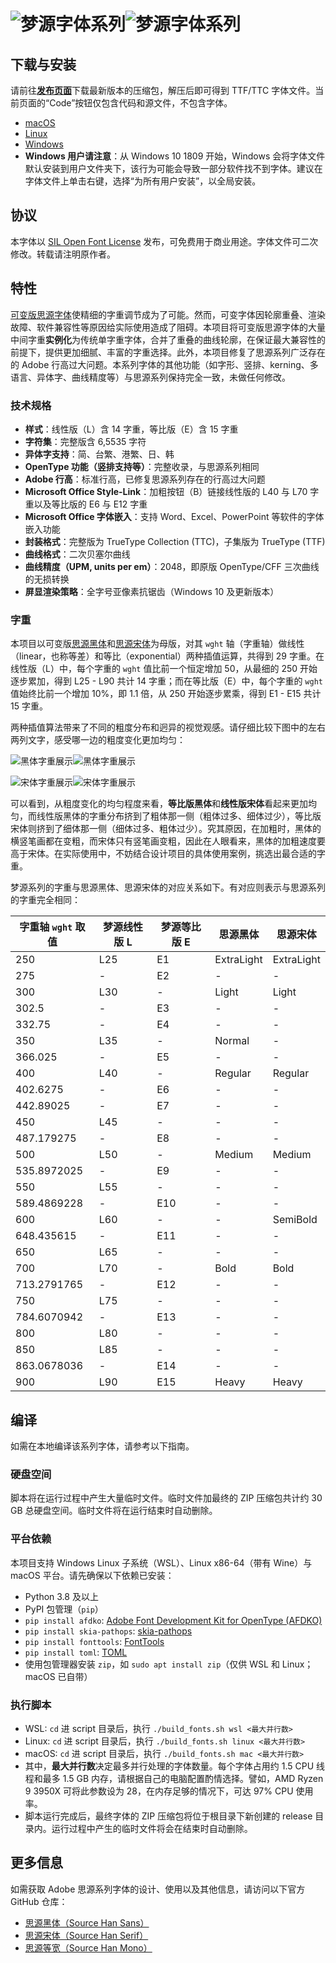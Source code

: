 # ![梦源字体系列](image/png/title_black.png#gh-light-mode-only)![梦源字体系列](image/png/title_white.png#gh-dark-mode-only)


## 下载与安装

请前往[**发布页面**](https://github.com/Pal3love/dream-han-cjk/releases)下载最新版本的压缩包，解压后即可得到 TTF/TTC 字体文件。当前页面的“Code”按钮仅包含代码和源文件，不包含字体。

* [macOS](https://support.apple.com/en-us/HT201749)
* [Linux](https://github.com/adobe-fonts/source-code-pro/issues/17#issuecomment-8967116)
* [Windows](https://www.microsoft.com/en-us/Typography/TrueTypeInstall.aspx)
* **Windows 用户请注意**：从 Windows 10 1809 开始，Windows 会将字体文件默认安装到用户文件夹下，该行为可能会导致一部分软件找不到字体。建议在字体文件上单击右键，选择“为所有用户安装”，以全局安装。


## 协议

本字体以 [SIL Open Font License](http://scripts.sil.org/OFL) 发布，可免费用于商业用途。字体文件可二次修改。转载请注明原作者。


## 特性

[可变版思源字体](https://blog.adobe.com/en/publish/2021/04/08/source-han-sans-goes-variable)使精细的字重调节成为了可能。然而，可变字体因轮廓重叠、渲染故障、软件兼容性等原因给实际使用造成了阻碍。本项目将可变版思源字体的大量中间字重**实例化**为传统单字重字体，合并了重叠的曲线轮廓，在保证最大兼容性的前提下，提供更加细腻、丰富的字重选择。此外，本项目修复了思源系列广泛存在的 Adobe 行高过大问题。本系列字体的其他功能（如字形、竖排、kerning、多语言、异体字、曲线精度等）与思源系列保持完全一致，未做任何修改。

### 技术规格

* **样式**：线性版（L）含 14 字重，等比版（E）含 15 字重
* **字符集**：完整版含 6,5535 字符
* **异体字支持**：简、台繁、港繁、日、韩
* **OpenType 功能（竖排支持等）**：完整收录，与思源系列相同
* **Adobe 行高**：标准行高，已修复思源系列存在的行高过大问题
* **Microsoft Office Style-Link**：加粗按钮（B）链接线性版的 L40 与 L70 字重以及等比版的 E6 与 E12 字重
* **Microsoft Office 字体嵌入**：支持 Word、Excel、PowerPoint 等软件的字体嵌入功能
* **封装格式**：完整版为 TrueType Collection (TTC)，子集版为 TrueType (TTF)
* **曲线格式**：二次贝塞尔曲线
* **曲线精度（UPM, units per em）**：2048，即原版 OpenType/CFF 三次曲线的无损转换
* **屏显渲染策略**：全字号亚像素抗锯齿（Windows 10 及更新版本）

### 字重
本项目以可变版[思源黑体](https://github.com/adobe-fonts/source-han-sans)和[思源宋体](https://github.com/adobe-fonts/source-han-serif)为母版，对其 `wght` 轴（字重轴）做线性（linear，也称等差）和等比（exponential）两种插值运算，共得到 29 字重。在线性版（L）中，每个字重的 `wght` 值比前一个恒定增加 50，从最细的 250 开始逐步累加，得到 L25 - L90 共计 14 字重；而在等比版（E）中，每个字重的 `wght` 值始终比前一个增加 10%，即 1.1 倍，从 250 开始逐步累乘，得到 E1 - E15 共计 15 字重。

两种插值算法带来了不同的粗度分布和迥异的视觉观感。请仔细比较下图中的左右两列文字，感受哪一边的粗度变化更加均匀：

![黑体字重展示](image/png/weight_sans_black.png#gh-light-mode-only)![黑体字重展示](image/png/weight_sans_white.png#gh-dark-mode-only)

![宋体字重展示](image/png/weight_serif_black.png#gh-light-mode-only)![宋体字重展示](image/png/weight_serif_white.png#gh-dark-mode-only)

可以看到，从粗度变化的均匀程度来看，**等比版黑体**和**线性版宋体**看起来更加均匀，而线性版黑体的字重分布挤到了粗体那一侧（粗体过多、细体过少），等比版宋体则挤到了细体那一侧（细体过多、粗体过少）。究其原因，在加粗时，黑体的横竖笔画都在变粗，而宋体只有竖笔画变粗，因此在人眼看来，黑体的加粗速度要高于宋体。在实际使用中，不妨结合设计项目的具体使用案例，挑选出最合适的字重。

梦源系列的字重与思源黑体、思源宋体的对应关系如下。有对应则表示与思源系列的字重完全相同：

| 字重轴 `wght` 取值 | 梦源线性版 L | 梦源等比版 E | 思源黑体   | 思源宋体   |
|--------------------|--------------|--------------|------------|------------|
| 250                | L25          | E1           | ExtraLight | ExtraLight |
| 275                | -            | E2           | -          | -          |
| 300                | L30          | -            | Light      | Light      |
| 302.5              | -            | E3           | -          | -          |
| 332.75             | -            | E4           | -          | -          |
| 350                | L35          | -            | Normal     | -          |
| 366.025            | -            | E5           | -          | -          |
| 400                | L40          | -            | Regular    | Regular    |
| 402.6275           | -            | E6           | -          | -          |
| 442.89025          | -            | E7           | -          | -          |
| 450                | L45          | -            | -          | -          |
| 487.179275         | -            | E8           | -          | -          |
| 500                | L50          | -            | Medium     | Medium     |
| 535.8972025        | -            | E9           | -          | -          |
| 550                | L55          | -            | -          | -          |
| 589.4869228        | -            | E10          | -          | -          |
| 600                | L60          | -            | -          | SemiBold   |
| 648.435615         | -            | E11          | -          | -          |
| 650                | L65          | -            | -          | -          |
| 700                | L70          | -            | Bold       | Bold       |
| 713.2791765        | -            | E12          | -          | -          |
| 750                | L75          | -            | -          | -          |
| 784.6070942        | -            | E13          | -          | -          |
| 800                | L80          | -            | -          | -          |
| 850                | L85          | -            | -          | -          |
| 863.0678036        | -            | E14          | -          | -          |
| 900                | L90          | E15          | Heavy      | Heavy      |


## 编译

如需在本地编译该系列字体，请参考以下指南。

### 硬盘空间

脚本将在运行过程中产生大量临时文件。临时文件加最终的 ZIP 压缩包共计约 30 GB 总硬盘空间。临时文件将在运行结束时自动删除。

### 平台依赖

本项目支持 Windows Linux 子系统（WSL）、Linux x86-64（带有 Wine）与 macOS 平台。请先确保以下依赖已安装：

* Python 3.8 及以上
* PyPI 包管理（`pip`）
* `pip install afdko`: [Adobe Font Development Kit for OpenType (AFDKO)](https://github.com/adobe-type-tools/afdko)
* `pip install skia-pathops`: [skia-pathops](https://github.com/fonttools/skia-pathops)
* `pip install fonttools`: [FontTools](https://github.com/fonttools/fonttools)
* `pip install toml`: [TOML](https://github.com/toml-lang/toml)
* 使用包管理器安装 `zip`，如 `sudo apt install zip`（仅供 WSL 和 Linux；macOS 已自带）

### 执行脚本

* WSL: `cd` 进 script 目录后，执行 `./build_fonts.sh wsl <最大并行数>`
* Linux: `cd` 进 script 目录后，执行 `./build_fonts.sh linux <最大并行数>`
* macOS: `cd` 进 script 目录后，执行 `./build_fonts.sh mac <最大并行数>`
* 其中，**最大并行数**决定最多并行处理的字体数量。每个字体占用约 1.5 CPU 线程和最多 1.5 GB 内存，请根据自己的电脑配置酌情选择。譬如，AMD Ryzen 9 3950X 可将此参数设为 28，在内存足够的情况下，可达 97% CPU 使用率。
* 脚本运行完成后，最终字体的 ZIP 压缩包将位于根目录下新创建的 release 目录内。运行过程中产生的临时文件将会在结束时自动删除。


## 更多信息

如需获取 Adobe 思源系列字体的设计、使用以及其他信息，请访问以下官方 GitHub 仓库：

* [思源黑体（Source Han Sans）](https://github.com/adobe-fonts/source-han-sans)
* [思源宋体（Source Han Serif）](https://github.com/adobe-fonts/source-han-serif)
* [思源等宽（Source Han Mono）](https://github.com/adobe-fonts/source-han-mono)
